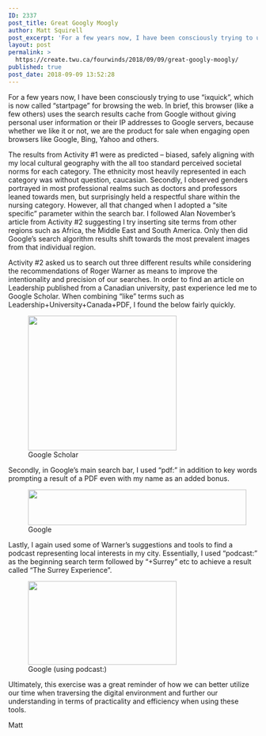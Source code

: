 ```yaml
---
ID: 2337
post_title: Great Googly Moogly
author: Matt Squirell
post_excerpt: 'For a few years now, I have been consciously trying to use &ldquo;ixquick&rdquo;, which is now called &ldquo;startpage&rdquo; for browsing the web. In brief, this browser (like a few others) uses the search results cache from Google without giving personal user information or their IP addresses to Google servers, because whether we like it or &hellip; <p><a href="https://create.twu.ca/fourwinds/2018/09/09/great-googly-moogly/">Continue reading<span> "Great Googly Moogly"</span></a></p>'
layout: post
permalink: >
  https://create.twu.ca/fourwinds/2018/09/09/great-googly-moogly/
published: true
post_date: 2018-09-09 13:52:28
---
```

For a few years now, I have been consciously trying to use &#8220;ixquick&#8221;, which is now called &#8220;startpage&#8221; for browsing the web. In brief, this browser (like a few others) uses the search results cache from Google without giving personal user information or their IP addresses to Google servers, because whether we like it or not, we are the product for sale when engaging open browsers like Google, Bing, Yahoo and others.

The results from Activity #1 were as predicted &#8211; biased, safely aligning with my local cultural geography with the all too standard perceived societal norms for each category. The ethnicity most heavily represented in each category was without question, caucasian. Secondly, I observed genders portrayed in most professional realms such as doctors and professors leaned towards men, but surprisingly held a respectful share within the nursing category. However, all that changed when I adopted a &#8220;site specific&#8221; parameter within the search bar. I followed Alan November&#8217;s article from Activity #2 suggesting I try inserting site terms from other regions such as Africa, the Middle East and South America. Only then did Google&#8217;s search algorithm results shift towards the most prevalent images from that individual region.

Activity #2 asked us to search out three different results while considering the recommendations of Roger Warner as means to improve the intentionality and precision of our searches. In order to find an article on Leadership published from a Canadian university, past experience led me to Google Scholar. When combining &#8220;like&#8221; terms such as Leadership+University+Canada+PDF, I found the below fairly quickly.
<figure id="attachment_132" style="width: 300px" class="wp-caption alignnone"><img class="wp-image-132 size-medium" src="http://create.twu.ca/fourwinds/files/2018/09/Screen-Shot-2018-09-08-at-5.04.46-PM-300x272.png" alt="" width="300" height="272" srcset="https://create.twu.ca/fourwinds/files/2018/09/Screen-Shot-2018-09-08-at-5.04.46-PM-300x272.png 300w, https://create.twu.ca/fourwinds/files/2018/09/Screen-Shot-2018-09-08-at-5.04.46-PM-768x697.png 768w, https://create.twu.ca/fourwinds/files/2018/09/Screen-Shot-2018-09-08-at-5.04.46-PM.png 956w" sizes="(max-width: 300px) 100vw, 300px" />

<figcaption class="wp-caption-text">Google Scholar</figcaption>

</figure>
Secondly, in Google&#8217;s main search bar, I used &#8220;pdf:&#8221; in addition to key words prompting a result of a PDF even with my name as an added bonus.
<figure id="attachment_133" style="width: 441px" class="wp-caption alignnone"><img class="wp-image-133" src="http://create.twu.ca/fourwinds/files/2018/09/Screen-Shot-2018-09-08-at-4.54.06-PM-300x49.png" alt="" width="441" height="72" srcset="https://create.twu.ca/fourwinds/files/2018/09/Screen-Shot-2018-09-08-at-4.54.06-PM-300x49.png 300w, https://create.twu.ca/fourwinds/files/2018/09/Screen-Shot-2018-09-08-at-4.54.06-PM-768x125.png 768w, https://create.twu.ca/fourwinds/files/2018/09/Screen-Shot-2018-09-08-at-4.54.06-PM-1024x167.png 1024w, https://create.twu.ca/fourwinds/files/2018/09/Screen-Shot-2018-09-08-at-4.54.06-PM.png 1484w" sizes="(max-width: 441px) 100vw, 441px" />

<figcaption class="wp-caption-text">Google</figcaption>

</figure>
Lastly, I again used some of Warner&#8217;s suggestions and tools to find a podcast representing local interests in my city. Essentially, I used &#8220;podcast:&#8221; as the beginning search term followed by &#8220;+Surrey&#8221; etc to achieve a result called &#8220;The Surrey Experience&#8221;.
<figure id="attachment_134" style="width: 300px" class="wp-caption alignnone"><img class="wp-image-134 size-medium" src="http://create.twu.ca/fourwinds/files/2018/09/Screen-Shot-2018-09-08-at-4.50.55-PM-300x169.png" alt="" width="300" height="169" srcset="https://create.twu.ca/fourwinds/files/2018/09/Screen-Shot-2018-09-08-at-4.50.55-PM-300x169.png 300w, https://create.twu.ca/fourwinds/files/2018/09/Screen-Shot-2018-09-08-at-4.50.55-PM-768x434.png 768w, https://create.twu.ca/fourwinds/files/2018/09/Screen-Shot-2018-09-08-at-4.50.55-PM-1024x578.png 1024w" sizes="(max-width: 300px) 100vw, 300px" />

<figcaption class="wp-caption-text">Google (using podcast:)</figcaption>

</figure>
Ultimately, this exercise was a great reminder of how we can better utilize our time when traversing the digital environment and further our understanding in terms of practicality and efficiency when using these tools.

Matt